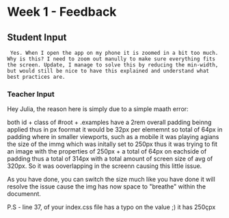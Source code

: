 # Week 1 - Feedback

## Student Input

` Yes. When I open the app on my phone it is zoomed in a bit too much. Why is this? I need to zoom out manully to make sure everything fits the screen. Update, I manage to solve this by reducing the min-width, but would still be nice to have this explained and understand what best practices are.`

### Teacher Input

Hey Julia, the reason here is simply due to a simple maath error:

both id + class of #root + .examples have a 2rem overall padding beinng applied thus in px foormat it would be 32px per elememnt so total of 64px in padding where in smaller viewports, such as a mobile it was playing agians the size of the immg which was initally set to 250px thus it was trying to fit an image with the properties of 250px + a total of 64px on eachside of padding thus a total of 314px with a total amount of screen size of avg of 320px. So it was ooverlapping in the screenn causing this little issue.

As you have done, you can switch the size much like you have done it will resolve the issue cause the img has now space to "breathe" within the documennt.

P.S - line 37, of your index.css file has a typo on the value ;) it has 250çpx
